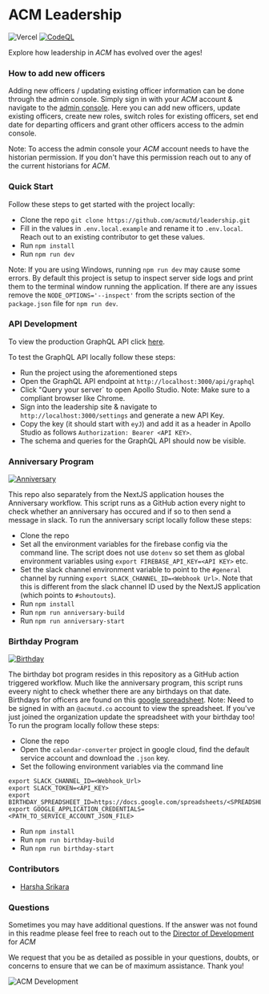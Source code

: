 # ACM Leadership

![Vercel](https://therealsujitk-vercel-badge.vercel.app/?app=leadership-acmutd.vercel.app) [![CodeQL](https://github.com/acmutd/leadership/actions/workflows/codeql-analysis.yml/badge.svg)](https://github.com/acmutd/leadership/actions/workflows/codeql-analysis.yml)

Explore how leadership in _ACM_ has evolved over the ages!

### How to add new officers

Adding new officers / updating existing officer information can be done through the admin console. Simply sign in with your _ACM_ account & navigate to the [admin console](https://leadership.acmutd.co/admin). Here you can add new officers, update existing officers, create new roles, switch roles for existing officers, set end date for departing officers and grant other officers access to the admin console. 

Note: To access the admin console your _ACM_ account needs to have the historian permission. If you don't have this permission reach out to any of the current historians for _ACM_.

### Quick Start

Follow these steps to get started with the project locally:

- Clone the repo `git clone https://github.com/acmutd/leadership.git`
- Fill in the values in `.env.local.example` and rename it to `.env.local`. Reach out to an existing contributor to get these values.
- Run `npm install`
- Run `npm run dev`

Note: If you are using Windows, running `npm run dev` may cause some errors. By default this project is setup to inspect server side logs and print them to the terminal window running the application. If there are any issues remove the `NODE_OPTIONS='--inspect'` from the scripts section of the `package.json` file for `npm run dev`.

### API Development

To view the production GraphQL API click [here](https://leadership.acmutd.co/api/graphql).

To test the GraphQL API locally follow these steps:

 - Run the project using the aforementioned steps
 - Open the GraphQL API endpoint at `http://localhost:3000/api/graphql`
 - Click "Query your server` to open Apollo Studio. Note: Make sure to a compliant browser like Chrome. 
 - Sign into the leadership site & navigate to `http://localhost:3000/settings` and generate a new API Key.
 - Copy the key (it should start with `eyJ`) and add it as a header in Apollo Studio as follows `Authorization: Bearer <API KEY>`.
 - The schema and queries for the GraphQL API should now be visible.

### Anniversary Program

[![Anniversary](https://github.com/acmutd/leadership/actions/workflows/anniversary.yml/badge.svg)](https://github.com/acmutd/leadership/actions/workflows/anniversary.yml)

This repo also separately from the NextJS application houses the Anniversary workflow. This script runs as a GitHub action every night to check whether an anniversary has occured and if so to then send a message in slack. To run the anniversary script locally follow these steps:

 - Clone the repo
 - Set all the environment variables for the firebase config via the command line. The script does not use `dotenv` so set them as global environment variables using `export FIREBASE_API_KEY=<API KEY>` etc. 
 - Set the slack channel environment variable to point to the `#general` channel by running `export SLACK_CHANNEL_ID=<Webhook Url>`. Note that this is different from the slack channel ID used by the NextJS application (which points to `#shoutouts`). 
 - Run `npm install`
 - Run `npm run anniversary-build`
 - Run `npm run anniversary-start`

### Birthday Program

[![Birthday](https://github.com/acmutd/leadership/actions/workflows/birthday.yml/badge.svg)](https://github.com/acmutd/leadership/actions/workflows/birthday.yml)

The birthday bot program resides in this repository as a GitHub action triggered workflow. Much like the anniversary program, this script runs eveery night to check whether there are any birthdays on that date. Birthdays for officers are found on this [google spreadsheet](https://docs.google.com/spreadsheets/d/1hGO85H85VOhVnI-seXKsDKIXVKZ8Kq1EK59hF382u6k/edit#gid=0). Note: Need to be signed in with an `@acmutd.co` account to view the spreadsheet. If you've just joined the organization update the spreadsheet with your birthday too! To run the program locally follow these steps:

 - Clone the repo
 - Open the `calendar-converter` project in google cloud, find the default service account and download the `.json` key.
 - Set the following environment variables via the command line

```
export SLACK_CHANNEL_ID=<Webhook_Url>
export SLACK_TOKEN=<API_KEY>
export BIRTHDAY_SPREADSHEET_ID=https://docs.google.com/spreadsheets/<SPREADSHEET_ID>/edit
export GOOGLE_APPLICATION_CREDENTIALS=<PATH_TO_SERVICE_ACCOUNT_JSON_FILE>
```

 - Run `npm install`
 - Run `npm run birthday-build`
 - Run `npm run birthday-start`

### Contributors

- [Harsha Srikara](https://harshasrikara.dev)

### Questions

Sometimes you may have additional questions. If the answer was not found in this readme please feel free to reach out to the [Director of Development](mailto:development@acmutd.co) for _ACM_

We request that you be as detailed as possible in your questions, doubts, or concerns to ensure that we can be of maximum assistance. Thank you!

![ACM Development](https://brand.acmutd.co/Development/Banners/light_dark_background.png)
